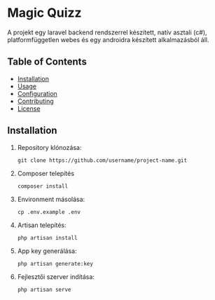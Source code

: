 # Magic Quizz 

A projekt egy laravel backend rendszerrel készített, natív asztali (c#), platformfüggetlen webes és egy androidra készített alkalmazásból áll. 

## Table of Contents

- [Installation](#installation)
- [Usage](#usage)
- [Configuration](#configuration)
- [Contributing](#contributing)
- [License](#license)

## Installation

 1.  Repository klónozása:

     `git clone https://github.com/username/project-name.git`


2. Composer telepítés
   
   `composer install`

   
3. Environment másolása:
   
   `cp .env.example .env`

4. Artisan telepítés:

   `php artisan install`

5. App key generálása:

   `php artisan generate:key`

6. Fejlesztői szerver indítása:

   `php artisan serve`
